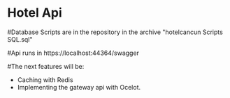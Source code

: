 # Hotel Api
#Database Scripts are in the repository in the archive "hotelcancun Scripts SQL.sql"

#Api runs in https://localhost:44364/swagger

#The next features will be:
- Caching with Redis
- Implementing the gateway api with Ocelot.
